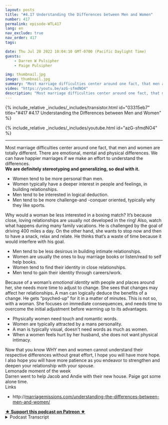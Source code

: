 ```yaml
---
layout: posts
title: "#4.17 Understanding the Differences between Men and Women"
number: 417
permalink: episode-WTL417
lang: en
nav_exclude: true
nav_order: 417
tags:

date: Thu Jul 28 2022 10:04:10 GMT-0700 (Pacific Daylight Time)
guests:
    - Darren W Pulsipher
    - Paige Pulsipher

img: thumbnail.jpg
image: thumbnail.jpg
summary: "Most marriage difficulties center around one fact, that men and women are totally different. There are emotional, mental and physical differences. We can have happier marriages if we make an effort to understand the differences."
video: "https://youtu.be/azG-sfmdNO4"
description: "Most marriage difficulties center around one fact, that men and women are totally different. There are emotional, mental and physical differences. We can have happier marriages if we make an effort to understand the differences."
---
```


<div>
{% include_relative _includes/_includes/transistor.html id="03315eb7" title="#417 #4.17 Understanding the Differences between Men and Women" %}

{% include_relative _includes/_includes/youtube.html id="azG-sfmdNO4" %}
</div>

---

<html><head></head><body><div>Most marriage difficulties center around one fact, that men and women are totally different. There are emotional, mental and physical differences. We can have happier marriages if we make an effort to understand the differences.</div><div><strong>We are definitely stereotyping and generalizing, so deal with it.&nbsp;</strong></div><ul><li>Women tend to be more personal than men.</li><li>Women typically have a deeper interest in people and feelings, in building relationships.&nbsp;</li><li>Men tend to be interested in logical deduction.&nbsp;</li><li>Men tend to be more challenge-and -conquer oriented, typically why they like sports.</li></ul><div>Why would a woman be less interested in a boxing match? It’s because close, loving relationships are usually not developed in the ring! Also, watch what happens during many family vacations. He is challenged by the goal of driving 400 miles a day. On the other hand, she wants to stop now and then to have a snack, relax and relate. He thinks that’s a waste of time because it would interfere with his goal.</div><ul><li>Men tend to be less desirous in building intimate relationships.</li><li>Women are usually the ones to buy marriage books or listen/read to self help books.</li><li>Women tend to find their identity in close relationships.</li><li>Men tend to gain their identity through careers/work.</li></ul><div>Because of a woman’s <em>emotional identity </em>with people and places around her, she needs more time to adjust to change. She sees that changes may affect her relationships<strong>. </strong>A man can logically deduce the benefits of a change. He gets “psyched-up” for it in a matter of minutes. This is not so, with a woman. She focuses on immediate consequences, and needs time to overcome the initial adjustment before warming up to its advantages.</div><ul><li>Physically women need touch and romantic words.&nbsp;</li><li>Women are typically attracted by a mans personality.</li><li>A man is typically visual, doesn't need words as much as women.</li><li>When a women feels hurt by her husband, she does not want physical intimacy.&nbsp;</li></ul><div>Now that you know WHY men and women cannot understand their respective differences without great effort, I hope you will have more hope. I also hope you will have more patience as you endeavor to strengthen and deepen your relationship with your spouse.</div><div>Lemonade moment of the week&nbsp;</div><div>Darren went to help Jacob and Andie with their new house. Paige got some alone time.&nbsp;</div><div>Links</div><ul><li>http://<a href="https://marriagemissions.com/understanding-the-differences-between-men-and-women/">marriagemissions.com/understanding-the-differences-between-men-and-women/</a></li></ul>
<strong>
  <a href="https://www.patreon.com/wheresthelemonade" target="_donate" rel="payment" title="★ Support this podcast on Patreon ★">★ Support this podcast on Patreon ★</a>
</strong></body></html>

<details>
<summary> Podcast Transcript </summary>

<p></p>

</details>

